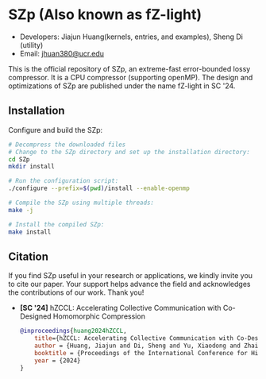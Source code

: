 # SZp (Also known as fZ-light)

* Developers: Jiajun Huang(kernels, entries, and examples), Sheng Di (utility)
* Email: jhuan380@ucr.edu

This is the official repository of SZp, an extreme-fast error-bounded lossy compressor. It is a CPU compressor (supporting openMP). 
The design and optimizations of SZp are published under the name fZ-light in SC '24.

## Installation
Configure and build the SZp:
```bash
# Decompress the downloaded files
# Change to the SZp directory and set up the installation directory:
cd SZp
mkdir install

# Run the configuration script:
./configure --prefix=$(pwd)/install --enable-openmp

# Compile the SZp using multiple threads:
make -j

# Install the compiled SZp:
make install

```

## Citation

If you find SZp useful in your research or applications, we kindly invite you to cite our paper. Your support helps advance the field and acknowledges the contributions of our work. Thank you!
- **[SC '24]** hZCCL: Accelerating Collective Communication with Co-Designed Homomorphic Compression
    ```bibtex
    @inproceedings{huang2024hZCCL,
        title={hZCCL: Accelerating Collective Communication with Co-Designed Homomorphic Compression},
        author = {Huang, Jiajun and Di, Sheng and Yu, Xiaodong and Zhai, Yujia and Liu, Jinyang and Jian, Zizhe and Liang, Xin and Zhao, Kai and Lu, Xiaoyi and Chen, Zizhong and Cappello, Franck and Guo, Yanfei and Thakur, Rajeev},
        booktitle = {Proceedings of the International Conference for High Performance Computing, Networking, Storage, and Analysis},
        year = {2024}
    }
    ```
